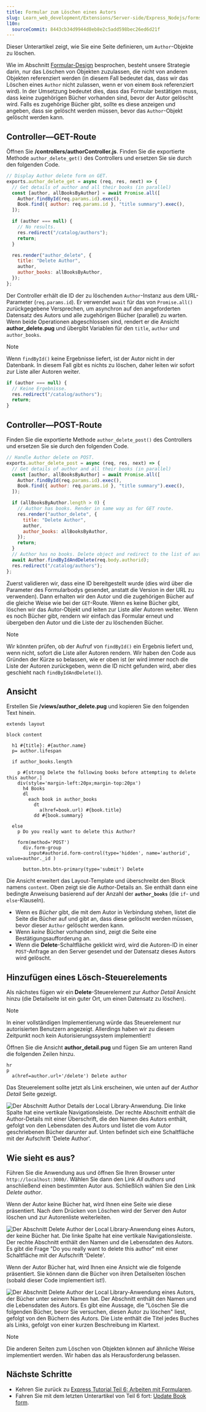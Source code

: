 ```yaml
---
title: Formular zum Löschen eines Autors
slug: Learn_web_development/Extensions/Server-side/Express_Nodejs/forms/Delete_author_form
l10n:
  sourceCommit: 8443cb34d9944d8eb8e2c5add598bec26ed6d21f
---
```


Dieser Unterartikel zeigt, wie Sie eine Seite definieren, um `Author`-Objekte zu löschen.

Wie im Abschnitt [Formular-Design](/de/docs/Learn_web_development/Extensions/Server-side/Express_Nodejs/forms#form_design) besprochen, besteht unsere Strategie darin, nur das Löschen von Objekten zuzulassen, die nicht von anderen Objekten referenziert werden (in diesem Fall bedeutet das, dass wir das Löschen eines `Author` nicht zulassen, wenn er von einem `Book` referenziert wird).
In der Umsetzung bedeutet dies, dass das Formular bestätigen muss, dass keine zugehörigen Bücher vorhanden sind, bevor der Autor gelöscht wird.
Falls es zugehörige Bücher gibt, sollte es diese anzeigen und angeben, dass sie gelöscht werden müssen, bevor das `Author`-Objekt gelöscht werden kann.

## Controller—GET-Route

Öffnen Sie **/controllers/authorController.js**. Finden Sie die exportierte Methode `author_delete_get()` des Controllers und ersetzen Sie sie durch den folgenden Code.

```js
// Display Author delete form on GET.
exports.author_delete_get = async (req, res, next) => {
  // Get details of author and all their books (in parallel)
  const [author, allBooksByAuthor] = await Promise.all([
    Author.findById(req.params.id).exec(),
    Book.find({ author: req.params.id }, "title summary").exec(),
  ]);

  if (author === null) {
    // No results.
    res.redirect("/catalog/authors");
    return;
  }

  res.render("author_delete", {
    title: "Delete Author",
    author,
    author_books: allBooksByAuthor,
  });
};
```

Der Controller erhält die ID der zu löschenden `Author`-Instanz aus dem URL-Parameter (`req.params.id`).
Er verwendet `await` für das von `Promise.all()` zurückgegebene Versprechen, um asynchron auf den angeforderten Datensatz des Autors und alle zugehörigen Bücher (parallel) zu warten.
Wenn beide Operationen abgeschlossen sind, rendert er die Ansicht **author_delete.pug** und übergibt Variablen für den `title`, `author` und `author_books`.

> [!NOTE]
> Wenn `findById()` keine Ergebnisse liefert, ist der Autor nicht in der Datenbank.
> In diesem Fall gibt es nichts zu löschen, daher leiten wir sofort zur Liste aller Autoren weiter.
>
> ```js
> if (author === null) {
>   // Keine Ergebnisse.
>   res.redirect("/catalog/authors");
>   return;
> }
> ```

## Controller—POST-Route

Finden Sie die exportierte Methode `author_delete_post()` des Controllers und ersetzen Sie sie durch den folgenden Code.

```js
// Handle Author delete on POST.
exports.author_delete_post = async (req, res, next) => {
  // Get details of author and all their books (in parallel)
  const [author, allBooksByAuthor] = await Promise.all([
    Author.findById(req.params.id).exec(),
    Book.find({ author: req.params.id }, "title summary").exec(),
  ]);

  if (allBooksByAuthor.length > 0) {
    // Author has books. Render in same way as for GET route.
    res.render("author_delete", {
      title: "Delete Author",
      author,
      author_books: allBooksByAuthor,
    });
    return;
  }
  // Author has no books. Delete object and redirect to the list of authors.
  await Author.findByIdAndDelete(req.body.authorid);
  res.redirect("/catalog/authors");
};
```

Zuerst validieren wir, dass eine ID bereitgestellt wurde (dies wird über die Parameter des Formularbodys gesendet, anstatt die Version in der URL zu verwenden).
Dann erhalten wir den Autor und die zugehörigen Bücher auf die gleiche Weise wie bei der `GET`-Route.
Wenn es keine Bücher gibt, löschen wir das Autor-Objekt und leiten zur Liste aller Autoren weiter.
Wenn es noch Bücher gibt, rendern wir einfach das Formular erneut und übergeben den Autor und die Liste der zu löschenden Bücher.

> [!NOTE]
> Wir könnten prüfen, ob der Aufruf von `findById()` ein Ergebnis liefert und, wenn nicht, sofort die Liste aller Autoren rendern.
> Wir haben den Code aus Gründen der Kürze so belassen, wie er oben ist (er wird immer noch die Liste der Autoren zurückgeben, wenn die ID nicht gefunden wird, aber dies geschieht nach `findByIdAndDelete()`).

## Ansicht

Erstellen Sie **/views/author_delete.pug** und kopieren Sie den folgenden Text hinein.

```pug
extends layout

block content

  h1 #{title}: #{author.name}
  p= author.lifespan

  if author_books.length

    p #[strong Delete the following books before attempting to delete this author.]
    div(style='margin-left:20px;margin-top:20px')
      h4 Books
      dl
        each book in author_books
          dt
            a(href=book.url) #{book.title}
          dd #{book.summary}

  else
    p Do you really want to delete this Author?

    form(method='POST')
      div.form-group
        input#authorid.form-control(type='hidden', name='authorid', value=author._id )

      button.btn.btn-primary(type='submit') Delete
```

Die Ansicht erweitert das Layout-Template und überschreibt den Block namens `content`. Oben zeigt sie die Author-Details an.
Sie enthält dann eine bedingte Anweisung basierend auf der Anzahl der **`author_books`** (die `if`- und `else`-Klauseln).

- Wenn es _Bücher_ gibt, die mit dem Autor in Verbindung stehen, listet die Seite die Bücher auf und gibt an, dass diese gelöscht werden müssen, bevor dieser `Author` gelöscht werden kann.
- Wenn _keine_ Bücher vorhanden sind, zeigt die Seite eine Bestätigungsaufforderung an.
- Wenn die **Delete**-Schaltfläche geklickt wird, wird die Autoren-ID in einer `POST`-Anfrage an den Server gesendet und der Datensatz dieses Autors wird gelöscht.

## Hinzufügen eines Lösch-Steuerelements

Als nächstes fügen wir ein **Delete**-Steuerelement zur _Author Detail_ Ansicht hinzu (die Detailseite ist ein guter Ort, um einen Datensatz zu löschen).

> [!NOTE]
> In einer vollständigen Implementierung würde das Steuerelement nur autorisierten Benutzern angezeigt.
> Allerdings haben wir zu diesem Zeitpunkt noch kein Autorisierungssystem implementiert!

Öffnen Sie die Ansicht **author_detail.pug** und fügen Sie am unteren Rand die folgenden Zeilen hinzu.

```pug
hr
p
  a(href=author.url+'/delete') Delete author
```

Das Steuerelement sollte jetzt als Link erscheinen, wie unten auf der _Author Detail_ Seite gezeigt.

![Der Abschnitt Author Details der Local Library-Anwendung. Die linke Spalte hat eine vertikale Navigationsleiste. Der rechte Abschnitt enthält die Author-Details mit einer Überschrift, die den Namen des Autors enthält, gefolgt von den Lebensdaten des Autors und listet die vom Autor geschriebenen Bücher darunter auf. Unten befindet sich eine Schaltfläche mit der Aufschrift 'Delete Author'.](locallibary_express_author_detail_delete.png)

## Wie sieht es aus?

Führen Sie die Anwendung aus und öffnen Sie Ihren Browser unter `http://localhost:3000/`.
Wählen Sie dann den Link _All authors_ und anschließend einen bestimmten Autor aus. Schließlich wählen Sie den Link _Delete author_.

Wenn der Autor keine Bücher hat, wird Ihnen eine Seite wie diese präsentiert.
Nach dem Drücken von Löschen wird der Server den Autor löschen und zur Autorenliste weiterleiten.

![Der Abschnitt Delete Author der Local Library-Anwendung eines Autors, der keine Bücher hat. Die linke Spalte hat eine vertikale Navigationsleiste. Der rechte Abschnitt enthält den Namen und die Lebensdaten des Autors. Es gibt die Frage "Do you really want to delete this author" mit einer Schaltfläche mit der Aufschrift 'Delete'.](locallibary_express_author_delete_nobooks.png)

Wenn der Autor Bücher hat, wird Ihnen eine Ansicht wie die folgende präsentiert.
Sie können dann die Bücher von ihren Detailseiten löschen (sobald dieser Code implementiert ist!).

![Der Abschnitt Delete Author der Local Library-Anwendung eines Autors, der Bücher unter seinem Namen hat. Der Abschnitt enthält den Namen und die Lebensdaten des Autors. Es gibt eine Aussage, die "Löschen Sie die folgenden Bücher, bevor Sie versuchen, diesen Autor zu löschen" liest, gefolgt von den Büchern des Autors. Die Liste enthält die Titel jedes Buches als Links, gefolgt von einer kurzen Beschreibung im Klartext.](locallibary_express_author_delete_withbooks.png)

> [!NOTE]
> Die anderen Seiten zum Löschen von Objekten können auf ähnliche Weise implementiert werden.
> Wir haben das als Herausforderung belassen.

## Nächste Schritte

- Kehren Sie zurück zu [Express Tutorial Teil 6: Arbeiten mit Formularen](/de/docs/Learn_web_development/Extensions/Server-side/Express_Nodejs/forms).
- Fahren Sie mit dem letzten Unterartikel von Teil 6 fort: [Update Book form](/de/docs/Learn_web_development/Extensions/Server-side/Express_Nodejs/forms/Update_Book_form).
